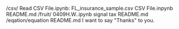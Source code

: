 /csv/ Read CSV File.ipynb: 
  FL_insurance_sample.csv
  CSV File.inpynb
  README.md
/fruit/ 0409H.W..ipynb
  signal
  tax
  README.md
/eqation/equation
  README.md
I want to say "Thanks" to you.
